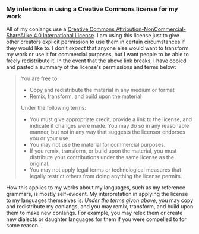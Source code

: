 ### My intentions in using a Creative Commons license for my work

<link type="text/css" rel="stylesheet" href="stylesheets/main.css">

All of my conlangs use a <a rel="license" href="http://creativecommons.org/licenses/by-nc-sa/4.0/">Creative Commons Attribution-NonCommercial-ShareAlike 4.0 International License</a>. I am using this license just to give other creators explicit permission to use them in certain circumstances if they would like to. I don't _expect_ that anyone else would want to transform my work or use it for commercial purposes, but I want people to be able to freely redistribute it. In the event that the above link breaks, I have copied and pasted a summary of the license's permissions and terms below:

> You are free to:
> * Copy and redistribute the material in any medium or format
> * Remix, transform, and build upon the material
>
> Under the following terms:
> * You must give appropriate credit, provide a link to the license, and indicate if changes were made. You may do so in any reasonable manner, but not in any way that suggests the licensor endorses you or your use.
> * You may not use the material for commercial purposes.
> * If you remix, transform, or build upon the material, you must distribute your contributions under the same license as the original.
> * You may not apply legal terms or technological measures that legally restrict others from doing anything the license permits.

How this applies to my works about my languages, such as my reference grammars, is mostly self-evident. My interpretation in applying the license to my languages themselves is: _Under the terms given above_, you may copy and redistribute my conlangs, and you may remix, transform, and build upon them to make new conlangs. For example, you may relex them or create new dialects or daughter languages for them if you were compelled to for some reason.
